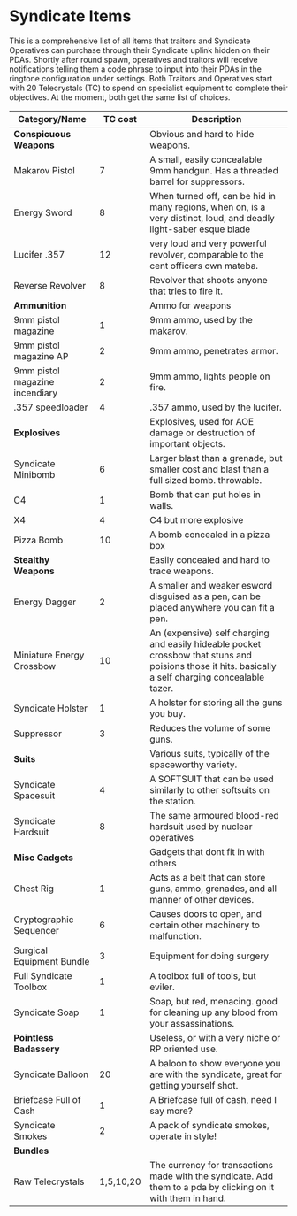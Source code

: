 # Syndicate Items

This is a comprehensive list of all items that traitors and Syndicate Operatives can purchase through their Syndicate uplink hidden on their PDAs. Shortly after round spawn, operatives and traitors will receive notifications telling them a code phrase to input into their PDAs in the ringtone configuration under settings. Both Traitors and Operatives start with 20 Telecrystals (TC) to spend on specialist equipment to complete their objectives. At the moment, both get the same list of choices.

| Category/Name | TC cost | Description |
| - | - | - |
| **Conspicuous Weapons** |  | Obvious and hard to hide weapons. |
|  Makarov Pistol | 7 | A small, easily concealable 9mm handgun. Has a threaded barrel for suppressors. | 
|  Energy Sword  | 8 | When turned off, can be hid in many regions, when on, is a very distinct, loud, and deadly light-saber esque blade |
|  Lucifer .357  | 12 | very loud and very powerful revolver, comparable to the cent officers own mateba. |
|  Reverse Revolver | 8 | Revolver that shoots anyone that tries to fire it. | 
|  **Ammunition** |  | Ammo for weapons |
|  9mm pistol magazine  | 1 | 9mm ammo, used by the makarov. |
|  9mm pistol magazine AP | 2 | 9mm ammo, penetrates armor. |
|  9mm pistol magazine incendiary | 2 | 9mm ammo, lights people on fire. |
|  .357 speedloader  | 4 | .357 ammo, used by the lucifer. |
|  **Explosives** |  | Explosives, used for AOE damage or destruction of important objects. |
|  Syndicate Minibomb  | 6 | Larger blast than a grenade, but smaller cost and blast than a full sized bomb. throwable. |
|  C4  | 1 | Bomb that can put holes in walls. |
|  X4  | 4 | C4 but more explosive | 
|  Pizza Bomb | 10 | A bomb concealed in a pizza box | 
|  **Stealthy Weapons** |  | Easily concealed and hard to trace weapons. |
|  Energy Dagger | 2 | A smaller and weaker esword disguised as a pen, can be placed anywhere you can fit a pen. |
|  Miniature Energy Crossbow | 10 | An (expensive) self charging and easily hideable pocket crossbow that stuns and poisions those it hits. basically a self charging concealable tazer. |
|  Syndicate Holster | 1 | A holster for storing all the guns you buy. |
|  Suppressor | 3 | Reduces the volume of some guns. | 
|  **Suits** |  | Various suits, typically of the spaceworthy variety. |
|  Syndicate Spacesuit | 4 | A SOFTSUIT that can be used similarly to other softsuits on the station. |
|  Syndicate Hardsuit | 8 | The same armoured blood-red hardsuit used by nuclear operatives |
|  **Misc Gadgets** |  | Gadgets that dont fit in with others |
|  Chest Rig | 1 | Acts as a belt that can store guns, ammo, grenades, and all manner of other devices. |
|  Cryptographic Sequencer | 6 | Causes doors to open, and certain other machinery to malfunction. | 
|  Surgical Equipment Bundle | 3 | Equipment for doing surgery | 
|  Full Syndicate Toolbox | 1 | A toolbox full of tools, but eviler. |
|  Syndicate Soap | 1 | Soap, but red, menacing. good for cleaning up any blood from your assassinations. |
|  **Pointless Badassery** |  | Useless, or with a very niche or RP oriented use. |
|  Syndicate Balloon | 20 | A baloon to show everyone you are with the syndicate, great for getting yourself shot. |
|  Briefcase Full of Cash | 1 | A Briefcase full of cash, need I say more? |
|  Syndicate Smokes | 2 | A pack of syndicate smokes, operate in style! |
|  **Bundles** |  |  |
|  Raw Telecrystals | 1,5,10,20 | The currency for transactions made with the syndicate. Add them to a pda by clicking on it with them in hand. | 

